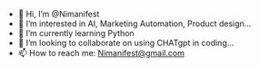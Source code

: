 - 👋 Hi, I’m @Nimanifest
- 👀 I’m interested in AI, Marketing Automation, Product design...
- 🌱 I’m currently learning Python
- 💞️ I’m looking to collaborate on using CHATgpt in coding...
- 📫 How to reach me: Nimanifest@gmail.com

<!---
Nimanifest/Nimanifest is a ✨ special ✨ repository because its `README.md` (this file) appears on your GitHub profile.
You can click the Preview link to take a look at your changes.
--->
